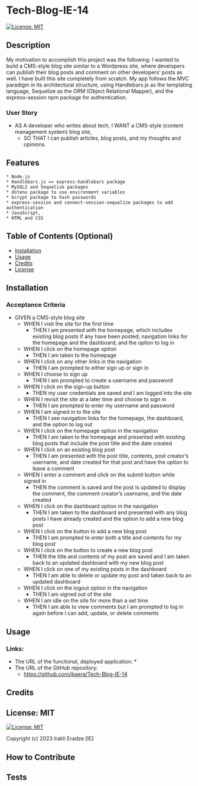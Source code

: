 # Tech-Blog-IE-14

[![License: MIT](https://img.shields.io/badge/License-MIT-yellow.svg)](https://opensource.org/licenses/MIT)

## Description

My motivation to accomplish this project was the following: I wanted to build a CMS-style blog site similar to a Wordpress site, where developers can publish their blog posts and comment on other developers’ posts as well. I have built this site completely from scratch. My app follows the MVC paradigm in its architectural structure, using Handlebars.js as the templating language, Sequelize as the ORM (Object Relational Mapper), and the express-session npm package for authentication.

### User Story

- AS A developer who writes about tech,
   I WANT a CMS-style (content management system) blog site,
    - SO THAT I can publish articles, blog posts, and my thoughts and opinions.


<!-- Provide a short description explaining the what, why, and how of your project. Use the following questions as a guide:

- What was your motivation?
- Why did you build this project? (Note: the answer is not "Because it was a homework assignment.")
- What problem does it solve?
- What did you learn? -->

## Features

    * Node.js
    * Handlebars.js => express-handlebars package
    * MySQL2 and Sequelize packages
    * dotenv package to use environment variables
    * bcrypt package to hash passwords
    * express-session and connect-session-sequelize packages to add authentication
    * JavaScript,
    * HTML and CSS


<!-- If your project has a lot of features, list them here. -->


## Table of Contents (Optional)

<!-- If your README is long, add a table of contents to make it easy for users to find what they need. -->

- [Installation](#installation)
- [Usage](#usage)
- [Credits](#credits)
- [License](#license)

## Installation

### Acceptance Criteria

- GIVEN a CMS-style blog site
  - WHEN I visit the site for the first time
    - THEN I am presented with the homepage, which includes existing blog posts if any have been posted; navigation links for the homepage and the dashboard; and the option to log in
  - WHEN I click on the homepage option
    - THEN I am taken to the homepage
  - WHEN I click on any other links in the navigation
    - THEN I am prompted to either sign up or sign in
  - WHEN I choose to sign up
    - THEN I am prompted to create a username and password
  - WHEN I click on the sign-up button
    - THEN my user credentials are saved and I am logged into the site
  - WHEN I revisit the site at a later time and choose to sign in
    - THEN I am prompted to enter my username and password
  - WHEN I am signed in to the site
    - THEN I see navigation links for the homepage, the dashboard, and the option to log out
  - WHEN I click on the homepage option in the navigation
    - THEN I am taken to the homepage and presented with existing blog posts that include the post title and the date created
  - WHEN I click on an existing blog post
    - THEN I am presented with the post title, contents, post creator’s username, and date created for that post and have the option to leave a comment
  - WHEN I enter a comment and click on the submit button while signed in
    - THEN the comment is saved and the post is updated to display the comment, the comment creator’s username, and the date created
  - WHEN I click on the dashboard option in the navigation
    - THEN I am taken to the dashboard and presented with any blog posts I have already created and the option to add a new blog post
  - WHEN I click on the button to add a new blog post
    - THEN I am prompted to enter both a title and contents for my blog post
  - WHEN I click on the button to create a new blog post
    - THEN the title and contents of my post are saved and I am taken back to an updated dashboard with my new blog post
  - WHEN I click on one of my existing posts in the dashboard
    - THEN I am able to delete or update my post and taken back to an updated dashboard
  - WHEN I click on the logout option in the navigation
    - THEN I am signed out of the site
  - WHEN I am idle on the site for more than a set time
    - THEN I am able to view comments but I am prompted to log in again before I can add, update, or delete comments


<!-- What are the steps required to install your project? Provide a step-by-step description of how to get the development environment running. -->

## Usage

### Links: 

 - The URL of the functional, deployed application: 
    * 
- The URL of the GitHub repository:
    * https://github.com/ikaera/Tech-Blog-IE-14


<!-- Provide instructions and examples for use. Include screenshots as needed.

To add a screenshot, create an `assets/images` folder in your repository and upload your screenshot to it. Then, using the relative filepath, add it to your README using the following syntax:

    ```md
    ![alt text](assets/images/screenshot.png)
    ``` -->

## Credits

<!-- List your collaborators, if any, with links to their GitHub profiles.

If you used any third-party assets that require attribution, list the creators with links to their primary web presence in this section.

If you followed tutorials, include links to those here as well. -->

## License: MIT

[![License: MIT](https://img.shields.io/badge/License-MIT-yellow.svg)](https://opensource.org/licenses/MIT)

Copyright (c) 2023 Irakli Eradze [IE]
<!-- 

The last section of a high-quality README file is the license. This lets other developers know what they can and cannot do with your project. If you need help choosing a license, refer to [https://choosealicense.com/](https://choosealicense.com/).

---

🏆 The previous sections are the bare minimum, and your project will ultimately determine the content of this document. You might also want to consider adding the following sections.

## Badges

![badmath](https://img.shields.io/github/languages/top/lernantino/badmath)

Badges aren't necessary, per se, but they demonstrate street cred. Badges let other developers know that you know what you're doing. Check out the badges hosted by [shields.io](https://shields.io/). You may not understand what they all represent now, but you will in time. -->


## How to Contribute

<!-- If you created an application or package and would like other developers to contribute it, you can include guidelines for how to do so. The [Contributor Covenant](https://www.contributor-covenant.org/) is an industry standard, but you can always write your own if you'd prefer. -->

## Tests

<!-- Go the extra mile and write tests for your application. Then provide examples on how to run them here. -->